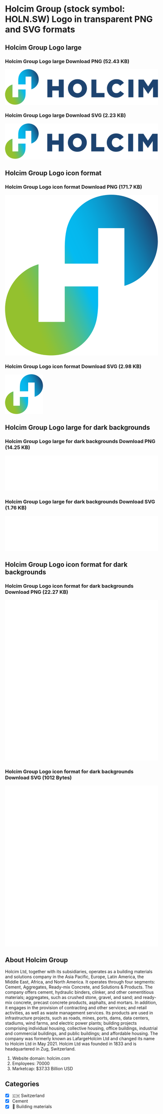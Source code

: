 # Holcim Group (stock symbol: HOLN.SW) Logo in transparent PNG and SVG formats

## Holcim Group Logo large

### Holcim Group Logo large Download PNG (52.43 KB)

![Holcim Group Logo large Download PNG (52.43 KB)](/img/orig/HOLN.SW_BIG-db5cab3e.png)

### Holcim Group Logo large Download SVG (2.23 KB)

![Holcim Group Logo large Download SVG (2.23 KB)](/img/orig/HOLN.SW_BIG-f1b34c8e.svg)

## Holcim Group Logo icon format

### Holcim Group Logo icon format Download PNG (171.7 KB)

![Holcim Group Logo icon format Download PNG (171.7 KB)](/img/orig/HOLN.SW-f902200c.png)

### Holcim Group Logo icon format Download SVG (2.98 KB)

![Holcim Group Logo icon format Download SVG (2.98 KB)](/img/orig/HOLN.SW-add40e87.svg)

## Holcim Group Logo large for dark backgrounds

### Holcim Group Logo large for dark backgrounds Download PNG (14.25 KB)

![Holcim Group Logo large for dark backgrounds Download PNG (14.25 KB)](/img/orig/HOLN.SW_BIG.D-13a3cb63.png)

### Holcim Group Logo large for dark backgrounds Download SVG (1.76 KB)

![Holcim Group Logo large for dark backgrounds Download SVG (1.76 KB)](/img/orig/HOLN.SW_BIG.D-0e6f54a7.svg)

## Holcim Group Logo icon format for dark backgrounds

### Holcim Group Logo icon format for dark backgrounds Download PNG (22.27 KB)

![Holcim Group Logo icon format for dark backgrounds Download PNG (22.27 KB)](/img/orig/HOLN.SW.D-08f4a21f.png)

### Holcim Group Logo icon format for dark backgrounds Download SVG (1012 Bytes)

![Holcim Group Logo icon format for dark backgrounds Download SVG (1012 Bytes)](/img/orig/HOLN.SW.D-a341c5cc.svg)

## About Holcim Group

Holcim Ltd, together with its subsidiaries, operates as a building materials and solutions company in the Asia Pacific, Europe, Latin America, the Middle East, Africa, and North America. It operates through four segments: Cement, Aggregates, Ready-mix Concrete, and Solutions & Products. The company offers cement, hydraulic binders, clinker, and other cementitious materials; aggregates, such as crushed stone, gravel, and sand; and ready-mix concrete, precast concrete products, asphalts, and mortars. In addition, it engages in the provision of contracting and other services; and retail activities, as well as waste management services. Its products are used in infrastructure projects, such as roads, mines, ports, dams, data centers, stadiums, wind farms, and electric power plants; building projects comprising individual housing, collective housing, office buildings, industrial and commercial buildings, and public buildings; and affordable housing. The company was formerly known as LafargeHolcim Ltd and changed its name to Holcim Ltd in May 2021. Holcim Ltd was founded in 1833 and is headquartered in Zug, Switzerland.

1. Website domain: holcim.com
2. Employees: 70000
3. Marketcap: $37.33 Billion USD


## Categories
- [x] 🇨🇭 Switzerland
- [x] Cement
- [x] 🧱 Building materials
